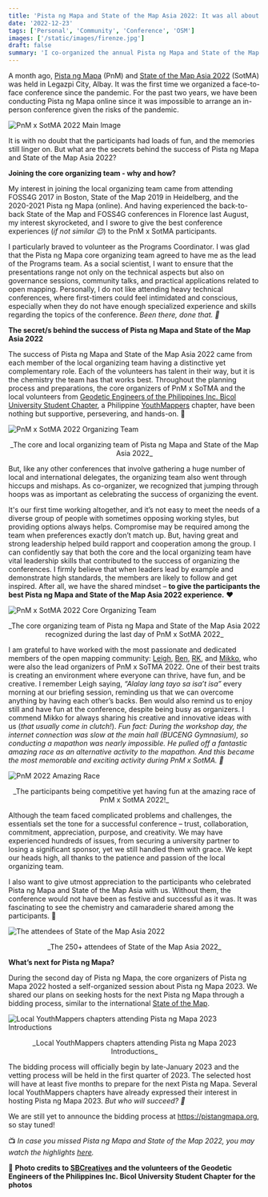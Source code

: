 ```yaml
---
title: 'Pista ng Mapa and State of the Map Asia 2022: It was all about chemistry and teamwork'
date: '2022-12-23'
tags: ['Personal', 'Community', 'Conference', 'OSM']
images: ['/static/images/firenze.jpg']
draft: false
summary: 'I co-organized the annual Pista ng Mapa and State of the Map Asia 2022 in Legazpi, Albay last 21-25, 2022.'
---
```


A month ago, [Pista ng Mapa](https://pistangmapa.org/) (PnM) and [State of the Map Asia 2022](https://www.facebook.com/SotmAsia) (SotMA) was held in Legazpi City, Albay. It was the first time we organized a face-to-face conference since the pandemic. For the past two years, we have been conducting Pista ng Mapa online since it was impossible to arrange an in-person conference given the risks of the pandemic.

![PnM x SotMA 2022 Main Image](/static/images/pnmxsotma2022_main.jpg)

It is with no doubt that the participants had loads of fun, and the memories still linger on. But what are the secrets behind the success of Pista ng Mapa and State of the Map Asia 2022?

**Joining the core organizing team - why and how?**

My interest in joining the local organizing team came from attending FOSS4G 2017 in Boston, State of the Map 2019 in Heidelberg, and the 2020-2021 Pista ng Mapa (online). And having experienced the back-to-back State of the Map and FOSS4G conferences in Florence last August, my interest skyrocketed, and I swore to give the best conference experiences (_if not similar 😉_) to the PnM x SotMA participants.

I particularly braved to volunteer as the Programs Coordinator. I was glad that the Pista ng Mapa core organizing team agreed to have me as the lead of the Programs team. As a social scientist, I want to ensure that the presentations range not only on the technical aspects but also on governance sessions, community talks, and practical applications related to open mapping. Personally, I do not like attending heavy technical conferences, where first-timers could feel intimidated and conscious, especially when they do not have enough specialized experience and skills regarding the topics of the conference. _Been there, done that. 🙅_

**The secret/s behind the success of Pista ng Mapa and State of the Map Asia 2022**

The success of Pista ng Mapa and State of the Map Asia 2022 came from each member of the local organizing team having a distinctive yet complementary role. Each of the volunteers has talent in their way, but it is the chemistry the team has that works best. Throughout the planning process and preparations, the core organizers of PnM x SoTMA and the local volunteers from [Geodetic Engineers of the Philippines Inc. Bicol University Student Chapter](https://www.facebook.com/gepbusc2022), a Philippine [YouthMappers](https://www.youthmappers.org/) chapter, have been nothing but supportive, persevering, and hands-on. 🙏

![PnM x SotMA 2022 Organizing Team](/static/images/pnmsotma-organizers.jpg)

<center>_The core and local organizing team of Pista ng Mapa and State of the Map Asia 2022_</center>

But, like any other conferences that involve gathering a huge number of local and international delegates, the organizing team also went through hiccups and mishaps. As co-organizer, we recognized that jumping through hoops was as important as celebrating the success of organizing the event.

It's our first time working altogether, and it’s not easy to meet the needs of a diverse group of people with sometimes opposing working styles, but providing options always helps. Compromise may be required among the team when preferences exactly don’t match up. But, having great and strong leadership helped build rapport and cooperation among the group. I can confidently say that both the core and the local organizing team have vital leadership skills that contributed to the success of organizing the conferences. I firmly believe that when leaders lead by example and demonstrate high standards, the members are likely to follow and get inspired. After all, we have the shared mindset – **to give the participants the best Pista ng Mapa and State of the Map Asia 2022 experience.** ♥️

![PnM x SotMA 2022 Core Organizing Team](/static/images/pnmxsotma2022-leads.jpg)

<center>_The core organizing team of Pista ng Mapa and State of the Map Asia 2022 recognized during the last day of PnM x SotMA 2022_</center>

I am grateful to have worked with the most passionate and dedicated members of the open mapping community: [Leigh](https://twitter.com/leighmedy), [Ben](https://bnhr.xyz/), [RK](https://twitter.com/rukku), and [Mikko](https://twitter.com/mikkotamura), who were also the lead organizers of PnM x SoTMA 2022. One of their best traits is creating an environment where everyone can thrive, have fun, and be creative. I remember Leigh saying, _“Alalay lang tayo sa isa’t isa”_ every morning at our briefing session, reminding us that we can overcome anything by having each other’s backs. Ben would also remind us to enjoy still and have fun at the conference, despite being busy as organizers. I commend Mikko for always sharing his creative and innovative ideas with us (_that usually come in clutch!_). _Fun fact: During the workshop day, the internet connection was slow at the main hall (BUCENG Gymnasium), so conducting a mapathon was nearly impossible. He pulled off a fantastic amazing race as an alternative activity to the mapathon. And this became the most memorable and exciting activity during PnM x SotMA. 🙌_

![PnM 2022 Amazing Race](/static/images/pnm2022-amazingrace.jpg)

<center>_The participants being competitive yet having fun at the amazing race of PnM x SotMA 2022!_</center>

Although the team faced complicated problems and challenges, the essentials set the tone for a successful conference – trust, collaboration, commitment, appreciation, purpose, and creativity. We may have experienced hundreds of issues, from securing a university partner to losing a significant sponsor, yet we still handled them with grace. We kept our heads high, all thanks to the patience and passion of the local organizing team.

I also want to give utmost appreciation to the participants who celebrated Pista ng Mapa and State of the Map Asia with us. Without them, the conference would not have been as festive and successful as it was. It was fascinating to see the chemistry and camaraderie shared among the participants. 🫶

![The attendees of State of the Map Asia 2022](/static/images/pnmxsotma2022.jpg)

<center>_The 250+ attendees of State of the Map Asia 2022_</center>

**What’s next for Pista ng Mapa?**

During the second day of Pista ng Mapa, the core organizers of Pista ng Mapa 2022 hosted a self-organized session about Pista ng Mapa 2023. We shared our plans on seeking hosts for the next Pista ng Mapa through a bidding process, similar to the international [State of the Map](https://wiki.openstreetmap.org/wiki/State_of_the_Map_2023/Call_for_venues).

![Local YouthMappers chapters attending Pista ng Mapa 2023 Introductions](/static/images/pnm2023-bidding.jpg)

<center>_Local YouthMappers chapters attending Pista ng Mapa 2023 Introductions_</center>

The bidding process will officially begin by late-January 2023 and the vetting process will be held in the first quarter of 2023. The selected host will have at least five months to prepare for the next Pista ng Mapa. Several local YouthMappers chapters have already expressed their interest in hosting Pista ng Mapa 2023. _But who will succeed? 🤔_

We are still yet to announce the bidding process at https://pistangmapa.org, so stay tuned!

📺 _In case you missed Pista ng Mapa and State of the Map 2022, you may watch the highlights [here](https://www.youtube.com/watch?v=9WTnx_RQrBU)._

📸 **Photo credits to [SBCreatives](https://www.facebook.com/SBPHCreatives) and the volunteers of the Geodetic Engineers of the Philippines Inc. Bicol University Student Chapter for the photos**
